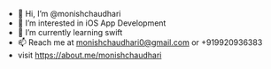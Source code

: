 - 👋 Hi, I’m @monishchaudhari
- 👀 I’m interested in iOS App Development
- 🌱 I’m currently learning swift
- 📫 Reach me at monishchaudhari0@gmail.com or +919920936383
- visit https://about.me/monishchaudhari
<!---
monishchaudhari/monishchaudhari is a ✨ special ✨ repository because its `README.md` (this file) appears on your GitHub profile.
You can click the Preview link to take a look at your changes.
--->
